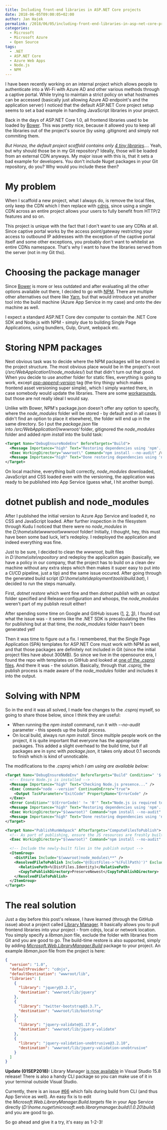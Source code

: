 ```yaml
---
title: Including front-end libraries in ASP.NET Core projects
date: 2018-06-05T09:00:05+02:00
author: Jan Hajek
permalink: /2018/06/05/including-front-end-libraries-in-asp-net-core-projects/
categories:
  - Microsoft
  - Microsoft Azure
  - Open Source
tags:
  - .NET
  - ASP.NET Core
  - Azure Web Apps
  - Node.js
  - NPM
---
```


<p>I have been recently working on an internal project which allows people to authenticate into a Wi-Fi with Azure AD and other various methods through a captive portal. While trying to maintain a strict policy on what hostnames can be accessed (basically just allowing Azure AD endpoint's and the application server) I noticed that the default ASP.NET Core project setup seems to set a bad example in handling JavaScript libraries in your project.</p>

<!--more-->

<p>Back in the days of ASP.NET Core 1.0, all frontend libraries used to be loaded by <a href="https://bower.io">Bower</a>. This was pretty nice, because it allowed you to keep all the libraries out of the project's source (by using .gitignore) and simply not commiting them.</p>

<p><em>But Honza, the default project scaffold contains only <a href="https://github.com/aspnet/templating/tree/dev/src/Microsoft.DotNet.Web.ProjectTemplates/content/RazorPagesWeb-CSharp/wwwroot/lib">4 tiny libraries</a>....</em> Yeah, but why should those be in my Git repository? Ideally, those will be loaded from an external CDN anyways. My major issue with this is, that it sets a bad example for developers. You don't include Nuget packages in your Git repository, do you? Why would you include these then?</p>

<h1>My problem</h1>

<p>When I scaffold a new project, what I always do, is remove the local files, only keep the CDN which I then replace with <a href="https://cdnjs.com/">cdnjs</a>, since using a single CDN across an entire project allows your users to fully benefit from HTTP/2 features and so on.</p>

<p>This project is unique with the fact that I don't want to use any CDNs at all. Since captive portal works by the access point/gateway restricting your access to outbound IP addresses with the exception of the captive portal itself and some other exceptions, you probably don't want to whitelist an entire CDNs namespace. That's why I want to have the libraries served from the server (not in my Git tho).</p>

<h1>Choosing the package manager</h1>

<p>Since <a href="https://bower.io/blog/2017/how-to-migrate-away-from-bower/">Bower</a> is more or less outdated and after evaluating all the other options available out there, I decided to go with <a href="https://www.npmjs.com">NPM</a>. There are multiple other alternatives out there like <a href="https://yarnpkg.com/lang/en/">Yarn</a>, but that would introduce yet another tool into the build machine (Azure App Service in my case) and onto the dev machine as well.</p>

<p>I expect a standard ASP.NET Core dev computer to contain the .NET Core SDK and Node.js with NPM - simply due to building Single Page Applications, using bundlers, Gulp, Grunt, webpack etc.</p>

<h1>Storing NPM packages</h1>

<p>Next obvious task was to decide where the NPM packages will be stored in the project structure. The most obvious place would be in the project's root (<em>/src/WebApplication1/node_modules/</em>) but that didn't turn out that good. When you decide to use another folder for static files, everything is going to work, except&nbsp;<em><a href="https://www.softfluent.com/blog/dev/Caching-static-resources-forever-with-ASP-NET-Core">asp-append-version</a></em> tag (the tiny thingy which makes frontend asset versioning super simple), which I simply wanted there, in case somebody would update the libraries. There are some <a href="https://github.com/aspnet/Mvc/issues/7459">workarounds</a>, but those are not really ideal I would say.</p>

<p>Unlike with Bower, NPM's package.json doesn't offer any option to specify, where the&nbsp;<em>node_modules</em> folder will be stored - by default and in all cases (I didn't find an option to place it elsewhere), the folder will end up in the same directory. So I put&nbsp;the&nbsp;<em>package.json</em> file into&nbsp;<em>/src/WebApplication1/wwwroot/</em> folder, gitignored the&nbsp;<em>node_modules</em> folder and added&nbsp;<em>npm install</em> into the build task:</p>

```xml
<Target Name="DebugEnsureNodeEnv" BeforeTargets="Build">
  <Message Importance="high" Text="Restoring dependencies using 'npm'. This may take several minutes..." />
  <Exec WorkingDirectory="wwwroot\" Command="npm install --no-audit" />
  <Message Importance="high" Text="Done restoring dependencies using 'npm'." />
</Target>
```

<p>On local machine, everything built correctly,&nbsp;<em>node_modules</em> downloaded, JavaScript and CSS loaded even with the versioning, the application was ready to be published into App Service (guess what, I hit another bump).</p>

<h1>dotnet publish and node_modules</h1>

<p>After I published the initial version to Azure App Service and loaded it, no CSS and JavaScript loaded. After further inspection in the filesystem through Kudu I noticed that there were no&nbsp;<em>node_modules</em> in the&nbsp;<em>D;\home\site\wwwroot\wwwroot</em> folder! Initially, I thought, hey, this must have been some bad luck, let's redeploy. I redeployed the application and indeed everything was fine.</p>

<p>Just to be sure, I decided to clean the&nbsp;<em>wwwroot</em>,&nbsp;built files in&nbsp;<em>D:\home\site\repository</em> and redeploy the application again (basically, we have a policy in our company, that the project has to build on a clean dev machine without any extra steps which then makes it super easy to put into a CI/CD pipeline, just a tip) and the same issue occured. After going through the generated build script (<em>D:\home\site\deployment\tools\build.bat</em>), I decided to run the steps manually.</p>

<p>First,&nbsp;<em>dotnet restore</em> which went fine and then&nbsp;<em>dotnet publish</em> with an output folder specified and Release configuration and whoops, the&nbsp;<em>node_modules</em> weren't part of my publish result either!</p>

<p>After spending some time on Google and GitHub issues (<a href="https://github.com/dotnet/cli/issues/4062">1</a>, <a href="https://github.com/dotnet/cli/issues/5498">2</a>, <a href="https://github.com/aspnet/websdk/issues/114">3</a>), I found out what the issue was - it seems like the .NET SDK is precalculating the files for publishing but at that time, the&nbsp;<em>node_modules</em> folder hasn't been generated yet!</p>

<p>Then it was time to figure out a fix. I remembered, that the Single Page Application (SPA) templates for ASP.NET Core must work with NPM as well, and that those packages are definitely not included in Git (since the initial project files have about 300MB). So since we live in the opensource era, I found the repo with templates on GitHub and looked at <a href="https://github.com/aspnet/templating/blob/dev/src/Microsoft.DotNet.Web.Spa.ProjectTemplates/Angular-CSharp.csproj.in">one of the <em>.csproj</em> files</a>. And there it was - the solution. Basically, through that <em>.csproj</em>, the publish process is made aware of the <em>node_modules</em> folder and includes it into the output.</p>

<h1>Solving with NPM</h1>

<p>So in the end it was all solved, I made few changes to the&nbsp;<em>.csproj</em> myself, so going to share those below, since I think they are useful:</p>

<ul><li>When running the&nbsp;<em>npm install</em> command, run it with&nbsp;<em>--no-audit</em> parameter - this speeds up the build process.</li><li>On local build, always run&nbsp;<em>npm install</em>. Since multiple people work on the project, it is quite important that everyone has the appropriate packages. This added a slight overhead to the build time, but if all packages are in sync with <em>package.json</em>, it takes only about 0.1 seconds to finish which is kind of unnoticable.</li></ul>

<p>The modifications to the&nbsp;<em>.csproj which I am using are available below:</em></p>

```xml
<Target Name="DebugEnsureNodeEnv" BeforeTargets="Build" Condition=" '$(Configuration)' == 'Debug' ">
  <!-- Ensure Node.js is installed -->
  <Message Importance="high" Text="Checking Node.js presence..." />
  <Exec Command="node --version" ContinueOnError="true">
    <Output TaskParameter="ExitCode" PropertyName="ErrorCode" />
  </Exec>
  <Error Condition="'$(ErrorCode)' != '0'" Text="Node.js is required to build and run this project. To continue, please install Node.js from https://nodejs.org/, and then restart your command prompt or IDE." />
  <Message Importance="high" Text="Restoring dependencies using 'npm'. This may take several minutes..." />
  <Exec WorkingDirectory="$(wwwroot)" Command="npm install --no-audit" />
  <Message Importance="high" Text="Done restoring dependencies using 'npm'." />
</Target>

<Target Name="PublishRunWebpack" AfterTargets="ComputeFilesToPublish">
  <!-- As part of publishing, ensure the JS resources are freshly built in production mode -->
  <Exec WorkingDirectory="$(wwwroot)" Command="npm install --no-audit" />

  <!-- Include the newly-built files in the publish output -->
  <ItemGroup>
    <DistFiles Include="$(wwwroot)node_modules\**" />
    <ResolvedFileToPublish Include="@(DistFiles->'%(FullPath)')" Exclude="@(ResolvedFileToPublish)">
      <RelativePath>%(DistFiles.Identity)</RelativePath>
      <CopyToPublishDirectory>PreserveNewest</CopyToPublishDirectory>
    </ResolvedFileToPublish>
  </ItemGroup>
</Target>
```

<h1>The real solution</h1>

<p>Just a day before this post's release, I have learned (through the GitHub issue) about a project called <a href="https://blogs.msdn.microsoft.com/webdev/2018/04/17/library-manager-client-side-content-manager-for-web-apps/">Library Manager</a>. It basically allows you to pull frontend libraries into your project - from cdnjs, local or network location. You simply specify a <em>libman.json</em> file, exclude the folder with libraries from Git and you are good to go. The build-time restore is also supported, simply by adding&nbsp;<em><a href="https://www.nuget.org/packages/Microsoft.Web.LibraryManager.Build/">Microsoft.Web.LibraryManager.Build</a>&nbsp;</em>package to your project. An example&nbsp;<em>libman.json</em> file from the project is here:</p>

```json
{
  "version": "1.0",
  "defaultProvider": "cdnjs",
  "defaultDestination": "wwwroot/lib",
  "libraries": [
    {
      "library": "jquery@3.2.1",
      "destination": "wwwroot/lib/jquery"
    },
    {
      "library": "twitter-bootstrap@3.3.7",
      "destination": "wwwroot/lib/bootstrap"
    },
    {
      "library": "jquery-validate@1.17.0",
      "destination": "wwwroot/lib/jquery-validate"
    },
    {
      "library": "jquery-validation-unobtrusive@3.2.10",
      "destination": "wwwroot/lib/jquery-validation-unobtrusive"
    }
  ]
}
```

<p><strong>Update (01SEP2018):</strong> Library Manager <a href="https://blogs.msdn.microsoft.com/webdev/2018/08/31/library-manager-release-in-15-8/">is now available</a> in Visual Studio 15.8 release! There is also a handy CLI package so you can make use of it in your terminal outside Visual Studio.</p>

<p>Currently, there is an issue <a href="https://github.com/aspnet/LibraryManager/issues/66">#66</a> which fails during build from CLI (and thus App Service as well). An easy fix is to edit the&nbsp;<em>Microsoft.Web.LibraryManager.Build.targets</em> file in your App Service directly (<em>D:\home.nuget\microsoft.web.librarymanager.build\1.0.20\build</em>) and you are good to go.</p>

<p>So go ahead and give it a try, it's easy as 1-2-3!</p>
